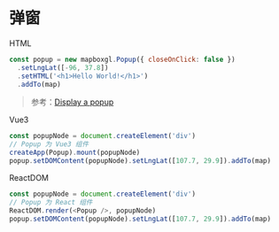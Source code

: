# 弹窗

HTML

```js
const popup = new mapboxgl.Popup({ closeOnClick: false })
  .setLngLat([-96, 37.8])
  .setHTML('<h1>Hello World!</h1>')
  .addTo(map)
```

> 参考：[Display a popup](https://docs.mapbox.com/mapbox-gl-js/example/popup/)

Vue3

```js
const popupNode = document.createElement('div')
// Popup 为 Vue3 组件
createApp(Popup).mount(popupNode)
popup.setDOMContent(popupNode).setLngLat([107.7, 29.9]).addTo(map)
```

ReactDOM

```js
const popupNode = document.createElement('div')
// Popup 为 React 组件
ReactDOM.render(<Popup />, popupNode)
popup.setDOMContent(popupNode).setLngLat([107.7, 29.9]).addTo(map)
```
